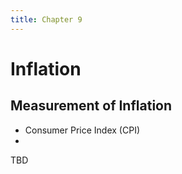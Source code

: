 ```yaml
---
title: Chapter 9
---
```


# Inflation
## Measurement of Inflation
- Consumer Price Index (CPI)
- 

TBD










